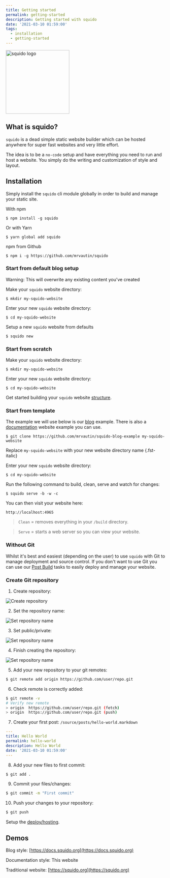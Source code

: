 ```yaml
---
title: Getting started
permalink: getting-started
description: Getting started with squido
date: '2021-03-10 01:59:00'
tags: 
  - installation
  - getting-started
---
```


<img src="https://raw.githubusercontent.com/mrvautin/squido/main/docs/images/squido.svg" width="200" height="200" alt="squido logo">

## What is squido?

`squido` is a dead simple static website builder which can be hosted anywhere for super fast websites and very little effort.

The idea is to be a `no-code` setup and have everything you need to run and host a website. You simply do the writing and customization of style and layout. 

## Installation

Simply install the `squido` cli module globally in order to build and manage your static site.

With npm
``` plaintext
$ npm install -g squido
```

Or with Yarn
``` plaintext
$ yarn global add squido
```

npm from Github
``` plaintext
$ npm i -g https://github.com/mrvautin/squido
```

### Start from default blog setup

<div class="bd-callout bd-callout-squido">
Warning: This will overwrite any existing content you've created
</div>

Make your `squido` website directory:
``` plaintext
$ mkdir my-squido-website
```

Enter your new `squido` website directory:
``` plaintext
$ cd my-squido-website
```

Setup a new `squido` website from defaults
``` plaintext
$ squido new
```

### Start from scratch

Make your `squido` website directory:
``` plaintext
$ mkdir my-squido-website
```

Enter your new `squido` website directory:
``` plaintext
$ cd my-squido-website
```

Get started building your `squido` website [structure](https://docs.squido.org/structure/).

### Start from template

The example we will use below is our [blog](https://github.com/mrvautin/squido-blog-example) example. There is also a [documentation](https://github.com/mrvautin/squido-docs) website example you can use. 

``` plaintext
$ git clone https://github.com/mrvautin/squido-blog-example my-squido-website
```

Replace `my-squido-website` with your new website directory name
{.fst-italic}

Enter your new `squido` website directory:
``` plaintext
$ cd my-squido-website
```

Run the following command to build, clean, serve and watch for changes:
``` plaintext
$ squido serve -b -w -c
```

You can then visit your website here:
``` plaintext
http://localhost:4965
```

> `Clean` = removes everything in your `/build` directory.

> `Serve` = starts a web server so you can view your website.

### Without Git

Whilst it's best and easiest (depending on the user) to use `squido` with Git to manage deployment and source control. If you don't want to use Git you can use our [Post Build](/post-build-tasks/) tasks to easily deploy and manage your website. 

### Create Git repository

1. Create repository:

![Create repository](/content/images/github/create-repository-create.png)

2. Set the repository name:

![Set repository name](/content/images/github/create-repository-name.png)

3. Set public/private:

![Set repository name](/content/images/github/create-repository-public-private.png)

4. Finish creating the repository:

![Set repository name](/content/images/github/create-repository-button.png)

5. Add your new repository to your git remotes:

``` bash
$ git remote add origin https://github.com/user/repo.git
```

6. Check remote is correctly added:

``` bash
$ git remote -v
# Verify new remote
> origin  https://github.com/user/repo.git (fetch)
> origin  https://github.com/user/repo.git (push)
```

7. Create your first post: `/source/posts/hello-world.markdown`

``` yaml
---
title: Hello World
permalink: hello-world
description: Hello World
date: '2021-03-10 01:59:00'
---
```

8. Add your new files to first commit:

``` bash
$ git add .
```

9. Commit your files/changes:

``` bash
$ git commit -m "First commit"
```

10. Push your changes to your repository:

``` bash
$ git push
```

Setup the [deploy/hosting](https://docs.squido.org/deployment-and-hosting/).

## Demos

Blog style: [https://docs.squido.org](https://docs.squido.org)

Documentation style: This website

Traditional website: [https://squido.org](https://squido.org)